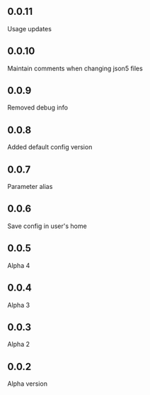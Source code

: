 0.0.11
-----
Usage updates

0.0.10
-----
Maintain comments when changing json5 files

0.0.9
-----
Removed debug info

0.0.8
-----
Added default config version

0.0.7
-----
Parameter alias

0.0.6
-----
Save config in user's home

0.0.5
-----
Alpha 4

0.0.4
-----
Alpha 3

0.0.3
-----
Alpha 2

0.0.2
-----
Alpha version

